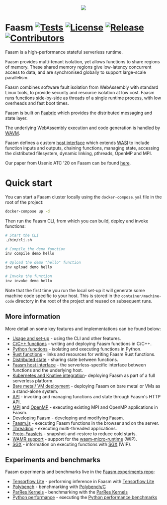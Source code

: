 <div align="center">
<img src="https://raw.githubusercontent.com/faasm/faasm/master/faasm_logo.png"></img>
</div>

# Faasm [![Tests](https://github.com/faasm/faasm/workflows/Tests/badge.svg?branch=master)](https://github.com/faasm/faasm/actions)  [![License](https://img.shields.io/github/license/faasm/faasm.svg)](https://github.com/faasm/faasm/blob/master/LICENSE.md)  [![Release](https://img.shields.io/github/release/faasm/faasm.svg)](https://github.com/faasm/faasm/releases/)  [![Contributors](https://img.shields.io/github/contributors/faasm/faasm.svg)](https://github.com/faasm/faasm/graphs/contributors/)

Faasm is a high-performance stateful serverless runtime. 

Faasm provides multi-tenant isolation, yet allows functions to share regions of
memory. These shared memory regions give low-latency concurrent access to data,
and are synchronised globally to support large-scale parallelism.

Faasm combines software fault isolation from WebAssembly with standard Linux
tools, to provide security and resource isolation at low cost. Faasm runs
functions side-by-side as threads of a single runtime process, with low
overheads and fast boot times. 

Faasm is built on [Faabric](http://github.com/faasm/faabric) which provides
the distributed messaging and state layer. 

The underlying WebAssembly execution and code generation is handled by
[WAVM](https://github.com/WAVM/WAVM). 

Faasm defines a custom [host interface](docs/host_interface.md) which extends
[WASI](https://wasi.dev/) to include function inputs and outputs, chaining
functions, managing state, accessing the distributed filesystem, dynamic
linking, pthreads, OpenMP and MPI.   

Our paper from Usenix ATC '20 on Faasm can be found
[here](https://www.usenix.org/conference/atc20/presentation/shillaker).

# Quick start

You can start a Faasm cluster locally using the `docker-compose.yml` file in the
root of the project:

```bash
docker-compose up -d
```

Then run the Faasm CLI, from which you can build, deploy and invoke functions:

```bash
# Start the CLI
./bin/cli.sh

# Compile the demo function
inv compile demo hello

# Upload the demo "hello" function
inv upload demo hello

# Invoke the function
inv invoke demo hello
```

Note that the first time you run the local set-up it will generate some machine
code specific to your host. This is stored in the `container/machine-code`
directory in the root of the project and reused on subsequent runs.

## More information

More detail on some key features and implementations can be found below: 

- [Usage and set-up](docs/setup.md) - using the CLI and other features.
- [C/C++ functions](docs/cpp.md) - writing and deploying Faasm functions in C/C++.
- [Python functions](docs/python.md) - isolating and executing functions in Python.
- [Rust functions](docs/rust.md) - links and resources for writing Faasm Rust functions.
- [Distributed state](docs/state.md) - sharing state between functions.
- [Faasm host interface](docs/host_interface.md) - the serverless-specific interface between functions and the underlying host.
- [Kubernetes and Knative integration](docs/kubernetes.md)- deploying Faasm as part of a full serverless platform.
- [Bare metal/ VM deployment](docs/bare_metal.md) - deploying Faasm on bare metal or VMs as a stand-alone system.
- [API](docs/api.md) - invoking and managing functions and state through Faasm's HTTP API.
- [MPI](docs/mpi.md) and [OpenMP](docs/openmp.md) - executing existing MPI and OpenMP applications in Faasm.
- [Developing Faasm](docs/development.md) - developing and modifying Faasm.
- [Faasm.js](https://github.com/faasm/faasmjs) - executing Faasm functions in the browser and on the server. 
- [Threading](docs/threads.md) - executing multi-threaded applications.
- [Proto-Faaslets](docs/proto_faaslets.md) - snapshot-and-restore to reduce cold starts.
- [WAMR support](docs/wamr.md) - support for the [wasm-micro-runtime](https://github.com/bytecodealliance/wasm-micro-runtime) (WIP).
- [SGX](docs/sgx.md) - information on executing functions with [SGX](https://software.intel.com/content/www/us/en/develop/topics/software-guard-extensions.html) (WIP).

## Experiments and benchmarks

Faasm experiments and benchmarks live in the 
[Faasm experiments repo](https://github.com/faasm/faasm-experiments/):

- [Tensorflow Lite](https://github.com/faasm/faasm-experiments/blob/master/docs/tensorflow.md) - performing inference in Faasm with [Tensorflow Lite](https://www.tensorflow.org/lite/)
- [Polybench](https://github.com/faasm/faasm-experiments/blob/master/docs/polybench.md) - benchmarking with [Polybench/C](http://web.cse.ohio-state.edu/~pouchet.2/software/polybench/)
- [ParRes Kernels](https://github.com/faasm/faasm-experiments/blob/master/docs/prk.md) - benchmarking with the [ParRes Kernels](https://github.com/ParRes/Kernels)
- [Python performance](https://github.com/faasm/faasm-experiments/blob/master/docs/python.md) - executing the [Python performance benchmarks](https://github.com/python/pyperformance)


